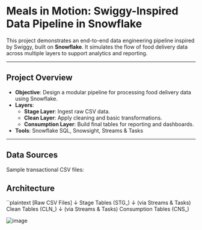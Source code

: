 #  Meals in Motion: Swiggy-Inspired Data Pipeline in Snowflake

This project demonstrates an end-to-end data engineering pipeline inspired by Swiggy, built on **Snowflake**. It simulates the flow of food delivery data across multiple layers to support analytics and reporting.

---

##  Project Overview

- **Objective**: Design a modular pipeline for processing food delivery data using Snowflake.
- **Layers**:
  - **Stage Layer**: Ingest raw CSV data.
  - **Clean Layer**: Apply cleaning and basic transformations.
  - **Consumption Layer**: Build final tables for reporting and dashboards.
- **Tools**: Snowflake SQL, Snowsight, Streams & Tasks

---

## Data Sources

Sample transactional CSV files:


## Architecture

``plaintext
[Raw CSV Files]
      ↓
 Stage Tables (STG_)
      ↓ (via Streams & Tasks)
 Clean Tables (CLN_)
      ↓ (via Streams & Tasks)
 Consumption Tables (CNS_)


![image](https://github.com/user-attachments/assets/097dd225-b520-483e-ae37-95b1eb85c5af)
